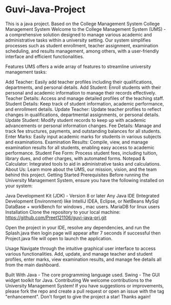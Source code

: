 # Guvi-Java-Project
This is a java project. Based on the College Management System 
College Management System
Welcome to the College Management System (UMS) - a comprehensive solution designed to manage various academic and administrative tasks within a university setting. Our system simplifies processes such as student enrollment, teacher assignment, examination scheduling, and results management, among others, with a user-friendly interface and efficient functionalities.

Features
UMS offers a wide array of features to streamline university management tasks:

Add Teacher: Easily add teacher profiles including their qualifications, departments, and personal details.
Add Student: Enroll students with their personal and academic information to manage their records effectively.
Teacher Details: Access and manage detailed profiles of the teaching staff.
Student Details: Keep track of student information, academic performance, and enrollment details.
Update Teacher: Update teacher profiles to reflect changes in qualifications, departmental assignments, or personal details.
Update Student: Modify student records to keep up with academic advancements or personal information changes.
Fee Details: Manage and track fee structures, payments, and outstanding balances for all students.
Enter Marks: Easily input academic marks for students in various subjects and examinations.
Examination Results: Compile, view, and manage examination results for all students, enabling easy access to academic performance.
Student Fee Form: Process student fees, including tuition, library dues, and other charges, with automated forms.
Notepad & Calculator: Integrated tools to aid in administrative tasks and calculations.
About Us: Learn more about the UMS, our mission, vision, and the team behind this project.
Getting Started
Prerequisites
Before running the University Management System, ensure you have the following installed on your system:

Java Development Kit (JDK) - Version 8 or later
Any Java IDE (Integrated Development Environment) like IntelliJ IDEA, Eclipse, or NetBeans
MySql DataBase + workBench for windows , mac users.
MariaDB for linux users
Installation
Clone the repository to your local machine: https://github.com/Preet121106/guvi-java-prj.git


Open the project in your IDE, resolve any dependencies, and run the Splash.java then login page will appear after 7 seconds if successful then Project.java file will open to launch the application.

Usage Navigate through the intuitive graphical user interface to access various functionalities. Add, update, and manage teacher and student profiles, enter marks, view examination results, and manage fee details all from the main dashboard.

Built With Java - The core programming language used. Swing - The GUI widget toolkit for Java. Contributing We welcome contributions to the University Management System! If you have suggestions or improvements, please fork the repo and create a pull request or open an issue with the tag "enhancement". Don't forget to give the project a star! Thanks again!
